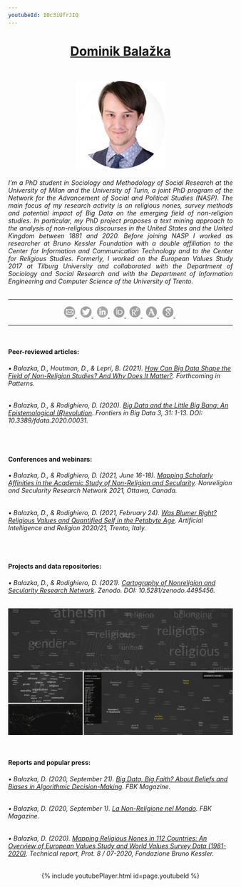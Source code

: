 ```yaml
---
youtubeId: I0c3iUfrJIQ
---
```

<h1 align="center"><a href="https://www.nasp.eu/people/students/students-cohorts/dominik-balaz%CC%8Cka.html">Dominik Balažka</a></h1>
<br>

<center><p float="left">
  <img src="images/Profile_rounded.png" width="200" />
</p>
  
<h6 align="justify">I’m a PhD student in Sociology and Methodology of Social Research at the University of Milan and the University of Turin, a joint PhD program of the Network for the Advancement of Social and Political Studies (NASP). The main focus of my research activity is on religious nones, survey methods and potential impact of Big Data on the emerging field of non-religion studies. In particular, my PhD project proposes a text mining approach to the analysis of non-religious discourses in the United States and the United Kingdom between 1881 and 2020. Before joining NASP I worked as researcher at Bruno Kessler Foundation with a double affiliation to the Center for Information and Communication Technology and to the Center for Religious Studies. Formerly, I worked on the European Values Study 2017 at Tilburg University and collaborated with the Department of Sociology and Social Research and with the Department of Information Engineering and Computer Science of the University of Trento.</h6>

<hr>
<center><p float="left">
  <a href="mailto:dominik.balazka@unimi.it"> <img src="images/Email.png" width="25" /> </a> &nbsp;
  <a href="https://twitter.com/DBalazka"> <img src="images/Twitter.png" width="25" /> </a> &nbsp;
  <a href="https://www.linkedin.com/in/dominikbalazka/?locale=en_US"> <img src="images/Linkedin.png" width="25" /> </a> &nbsp;
  <a href="http://orcid.org/0000-0002-1070-8673"> <img src="images/Orcid.png" width="25" /> </a> &nbsp;
  <a href="https://www.researchgate.net/profile/Dominik_Balazka"> <img src="images/ResearchGate.png" width="25" /> </a> &nbsp;
  <a href="https://unimi.academia.edu/DominikBalazka"> <img src="images/Academia.png" width="25" /> </a> &nbsp;
  <a href="https://scholar.google.com/citations?user=5exeJbgAAAAJ&hl=en"> <img src="images/googleScholar.png" width="25" /> </a> &nbsp;
</p>
<hr>
<br>
  
<h4 align="left">Peer-reviewed articles:</h4>
<h6 align="left">• Balazka, D., Houtman, D., & Lepri, B. (2021). <a href="">How Can Big Data Shape the Field of Non-Religion Studies? And Why Does It Matter?</a>. Forthcoming in <i>Patterns</i>.</h6>
<h6 align="left">• Balazka, D., & Rodighiero, D. (2020). <a href="https://doi.org/10.3389/fdata.2020.00031">Big Data and the Little Big Bang: An Epistemological (R)evolution</a>. <i>Frontiers in Big Data</i> 3, 31: 1-13.  DOI: 10.3389/fdata.2020.00031.</h6>
<br>
  
<h4 align="left">Conferences and webinars:</h4>
<h6 align="left">• Balazka, D., & Rodighiero, D. (2021, June 16-18). <a href="https://www.researchgate.net/publication/350755969_Mapping_Scholarly_Affinities_in_the_Academic_Study_of_Non-Religion_and_Secularity">Mapping Scholarly Affinities in the Academic Study of Non-Religion and Secularity</a>. <i>Nonreligion and Secularity Research Network 2021</i>, Ottawa, Canada.</h6>
<h6 align="left">• Balazka, D., & Rodighiero, D. (2021, February 24). <a href="https://www.researchgate.net/publication/344175954_Was_Blumer_Right_Religious_Values_and_Quantified_Self_in_the_Petabyte_Age">Was Blumer Right? Religious Values and Quantified Self in the Petabyte Age</a>. <i>Artificial Intelligence and Religion 2020/21</i>, Trento, Italy.</h6>
<br>
  
<h4 align="left">Projects and data repositories:</h4>
<h6 align="left">• Balazka, D., & Rodighiero, D. (2021). <a href="https://doi.org/10.5281/zenodo.4495456"><i>Cartography of Nonreligion and Secularity Research Network</i></a>. Zenodo. DOI: 10.5281/zenodo.4495456.</h6>
<center><p float="left">
   <a href="https://rodighiero.github.io/NSRN/"> <img src="images/NSRN.png" width="1000" /> </a>
</p>
<br>
  
<h4 align="left">Reports and popular press:</h4>
<h6 align="left">• Balazka, D. (2020, September 21). <a href="https://magazine.fbk.eu/en/news/big-data-big-faith-about-beliefs-and-biases-in-algorithmic-decision-making/">Big Data, Big Faith? About Beliefs and Biases in Algorithmic Decision-Making</a>. <i>FBK Magazine</i>.</h6>
<h6 align="left">• Balazka, D. (2020, September 1). <a href="https://magazine.fbk.eu/it/news/la-non-religione-nel-mondo/">La Non-Religione nel Mondo</a>. <i>FBK Magazine</i>.</h6>
<h6 align="left">• Balazka, D. (2020). <a href="https://www.researchgate.net/publication/344176211_Mapping_Religious_Nones_in_112_Countries_An_Overview_of_European_Values_Study_and_World_Values_Survey_Data_1981-2020"><i>Mapping Religious Nones in 112 Countries: An Overview of European Values Study and World Values Survey Data (1981-2020)</i></a>. Technical report, Prot. 8 / 07-2020, Fondazione Bruno Kessler.</h6>

{% include youtubePlayer.html id=page.youtubeId %}
